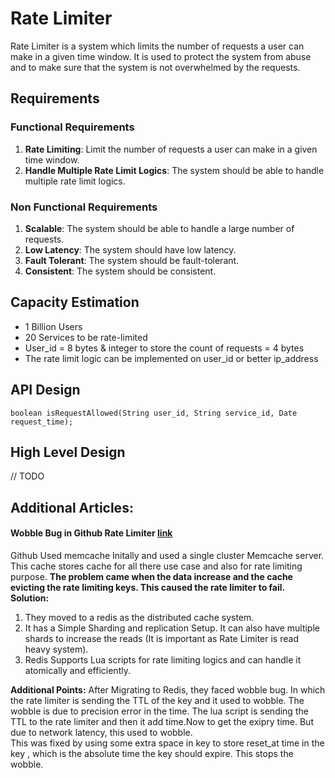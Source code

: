 # Rate Limiter

Rate Limiter is a system which limits the number of requests a user can make in a given time window. It is used to protect the system from abuse and to make sure that the system is not overwhelmed by the requests.

## Requirements
### Functional Requirements
1. **Rate Limiting**: Limit the number of requests a user can make in a given time window.
2. **Handle Multiple Rate Limit Logics**: The system should be able to handle multiple rate limit logics.

### Non Functional Requirements
1. **Scalable**: The system should be able to handle a large number of requests.
2. **Low Latency**: The system should have low latency.
3. **Fault Tolerant**: The system should be fault-tolerant.
4. **Consistent**: The system should be consistent.

## Capacity Estimation
- 1 Billion Users
- 20 Services to be rate-limited
- User_id = 8 bytes & integer to store the count of requests = 4 bytes
- The rate limit logic can be implemented on user_id or better ip_address

## API Design
```
boolean isRequestAllowed(String user_id, String service_id, Date request_time);
```

## High Level Design
// TODO

## Additional Articles:

#### Wobble Bug in Github Rate Limiter [link](https://www.youtube.com/watch?v=LAdUhenKDJ8&t=288s&ab_channel=ArpitBhayani)
Github Used memcache Initally and used a single cluster Memcache server. This cache stores cache for all there use case and also for rate limiting purpose. 
**The problem came when the data increase and the cache evicting the rate limiting keys. This caused the rate limiter to fail.**
</br>
**Solution:**
1. They moved to a redis as the distributed cache system. 
2. It has a Simple Sharding and replication Setup. It can also have multiple shards to increase the reads (It is important as Rate Limiter is read heavy system).
3. Redis Supports Lua scripts for rate limiting logics and can handle it atomically and efficiently.

**Additional Points:**
After Migrating to Redis, they faced wobble bug. In which the rate limiter is sending the TTL of the key and it used to wobble.
The wobble is due to precision error in the time. The lua script is sending the TTL to the rate limiter and then it add time.Now to get the exipry time. But due to network latency, this used to wobble.
</br>
This was fixed by using some extra space in key to store reset_at time in the key , which is the absolute time the key should expire. This stops the wobble.


